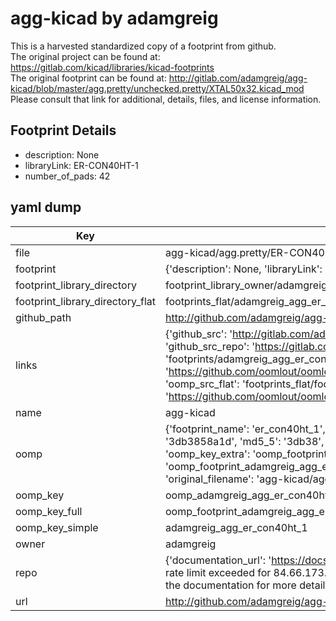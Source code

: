 # agg-kicad by adamgreig  
This is a harvested standardized copy of a footprint from github.  
The original project can be found at:  
https://gitlab.com/kicad/libraries/kicad-footprints  
The original footprint can be found at:
http://gitlab.com/adamgreig/agg-kicad/blob/master/agg.pretty/unchecked.pretty/XTAL50x32.kicad_mod
Please consult that link for additional, details, files, and license information.  
## Footprint Details
* description: None  
* libraryLink: ER-CON40HT-1  
* number_of_pads: 42  
## yaml dump  
| Key | Value |  
| --- | --- |  
| file | agg-kicad/agg.pretty/ER-CON40HT-1.kicad_mod |  
| footprint | {'description': None, 'libraryLink': 'ER-CON40HT-1', 'number_of_pads': 42} |  
| footprint_library_directory | footprint_library_owner/adamgreig_agg-kicad |  
| footprint_library_directory_flat | footprints_flat/adamgreig_agg_er_con40ht_1/working |  
| github_path | http://github.com/adamgreig/agg-kicad/blob/master/agg.pretty/ER-CON40HT-1.kicad_mod |  
| links | {'github_src': 'http://gitlab.com/adamgreig/agg-kicad/blob/master/agg.pretty/unchecked.pretty/XTAL50x32.kicad_mod', 'github_src_repo': 'https://gitlab.com/kicad/libraries/kicad-footprints', 'oomp_bot': 'footprints/adamgreig_agg_er_con40ht_1/working', 'oomp_bot_github': 'https://github.com/oomlout/oomlout_oomp_footprint_bot/tree/main/footprints/adamgreig_agg_er_con40ht_1/working', 'oomp_src_flat': 'footprints_flat/footprints_flat/adamgreig_agg_er_con40ht_1/working', 'oomp_src_flat_github': 'https://github.com/oomlout/oomlout_oomp_footprint_src/tree/main/footprints_flat/adamgreig_agg_er_con40ht_1/working'} |  
| name | agg-kicad |  
| oomp | {'footprint_name': 'er_con40ht_1', 'library_name': 'agg', 'md5': '3db3858a1d39835c6df5e91cb1867199', 'md5_10': '3db3858a1d', 'md5_5': '3db38', 'md5_6': '3db385', 'oomp_key': 'oomp_adamgreig_agg_er_con40ht_1', 'oomp_key_extra': 'oomp_footprint_adamgreig_agg_er_con40ht_1', 'oomp_key_full': 'oomp_footprint_adamgreig_agg_er_con40ht_1_3db385', 'oomp_key_simple': 'adamgreig_agg_er_con40ht_1', 'original_filename': 'agg-kicad/agg.pretty/ER-CON40HT-1.kicad_mod', 'owner_name': 'adamgreig'} |  
| oomp_key | oomp_adamgreig_agg_er_con40ht_1 |  
| oomp_key_full | oomp_footprint_adamgreig_agg_er_con40ht_1 |  
| oomp_key_simple | adamgreig_agg_er_con40ht_1 |  
| owner | adamgreig |  
| repo | {'documentation_url': 'https://docs.github.com/rest/overview/resources-in-the-rest-api#rate-limiting', 'message': "API rate limit exceeded for 84.66.173.59. (But here's the good news: Authenticated requests get a higher rate limit. Check out the documentation for more details.)"} |  
| url | http://github.com/adamgreig/agg-kicad |  

